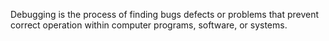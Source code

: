 Debugging is the process of finding bugs defects or problems that prevent correct operation within computer programs, software, or systems.

 